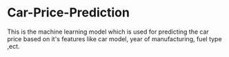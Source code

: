 # Car-Price-Prediction
This is the machine learning model which is used for predicting the car price based on it's features like car model, year of manufacturing, fuel type ,ect.  
